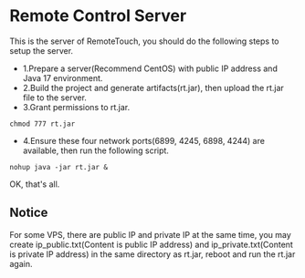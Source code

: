 # Remote Control Server

This is the server of RemoteTouch, you should do the following steps to setup the server.
- 1.Prepare a server(Recommend CentOS) with public IP address and Java 17 environment.
- 2.Build the project and generate artifacts(rt.jar), then upload the rt.jar file to the server.
- 3.Grant permissions to rt.jar.
```
chmod 777 rt.jar
```
- 4.Ensure these four network ports(6899, 4245, 6898, 4244) are available, then run the following script.
```
nohup java -jar rt.jar &
```

OK, that's all.

## Notice
For some VPS, there are public IP and private IP at the same time, you may create ip_public.txt(Content is public IP address) and ip_private.txt(Content is private IP address) in the same directory as rt.jar, reboot and run the rt.jar again.
